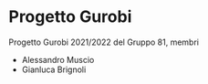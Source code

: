 # Progetto Gurobi

Progetto Gurobi 2021/2022 del Gruppo 81, membri

- Alessandro Muscio
- Gianluca Brignoli